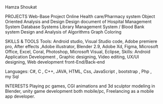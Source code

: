 

<!---
Scarface8080/Scarface8080 is a ✨ special ✨ repository because its `README.md` (this file) appears on your GitHub profile.
You can click the Preview link to take a look at your changes.
--->


Hamza Shoukat

PROJECTS
Web-Base Project
Online Health care/Pharmacy system
Object Oriented Analysis and Design
Design document of Hospital Management System
Database Systems
Library Management System /  Blood Bank system
Design and Analysis of Algorithms
Graph Coloring                                

SKILLS & TOOLS
Tools:             Android studio, Visual Studio code,
                        Adobe premiere pro, After effects ,Adobe illustrator, Blender 2.9,
                        Adobe Xd, Figma, 
                        Microsoft Office, Excel, Coral,  Photoshop,
                        Microsoft Visual, Eclipse, 
Skills:            Android Application Development , Graphic designing, 
                       Video editing, UX/UI designing, Web development front-End/Back-end  
                       
Languages:    C#, C , C++, JAVA, HTML, Css, JavaScript , bootstrap ,  Php , my Sql
   

INTERESTS
Playing pc games, CGI animations and 3d sculptor modeling in Blender, unity game development both mobile/pc, Freelancing as a mobile app developer. 

